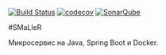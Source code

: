 [![Build Status](https://travis-ci.org/BuTeK/smlr-java.svg?branch=develop)](https://travis-ci.org/BuTeK/smlr-java)
[![codecov](https://codecov.io/gh/BuTeK/smlr-java/branch/develop/graph/badge.svg)](https://codecov.io/gh/BuTeK/smlr-java)
[![SonarQube](https://sonarcloud.io/api/project_badges/measure?project=BuTeK_smlr-java&metric=alert_status)](https://sonarcloud.io/dashboard?id=BuTeK_smlr-java)

#SMaLleR

Микросервис на Java, Spring Boot и Docker.
